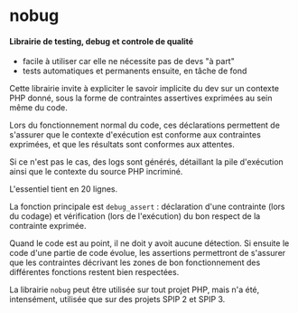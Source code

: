 # nobug

#### Librairie de testing, debug et controle de qualité
- facile à utiliser car elle ne nécessite pas de devs "à part"
- tests automatiques et permanents ensuite, en tâche de fond

Cette librairie invite à expliciter le savoir implicite du dev sur un contexte PHP donné, sous la forme de contraintes assertives exprimées au sein même du code.

Lors du fonctionnement normal du code, ces déclarations permettent de s'assurer que le contexte d'exécution est conforme aux contraintes exprimées, et que les résultats sont conformes aux attentes.

Si ce n'est pas le cas, des logs sont générés, détaillant la pile d'exécution ainsi que le contexte du source PHP incriminé.

L'essentiel tient en 20 lignes.

La fonction principale est `debug_assert` : déclaration d'une contrainte (lors du codage) et vérification (lors de l'exécution) du bon respect de la contrainte exprimée.

Quand le code est au point, il ne doit y avoit aucune détection. Si ensuite le code d'une partie de code évolue, les assertions permettront de s'assurer que les contraintes décrivant les zones de bon fonctionnement des différentes fonctions restent bien respectées.

La librairie `nobug` peut être utilisée sur tout projet PHP, mais n'a été, intensément, utilisée que sur des projets SPIP 2 et SPIP 3.
